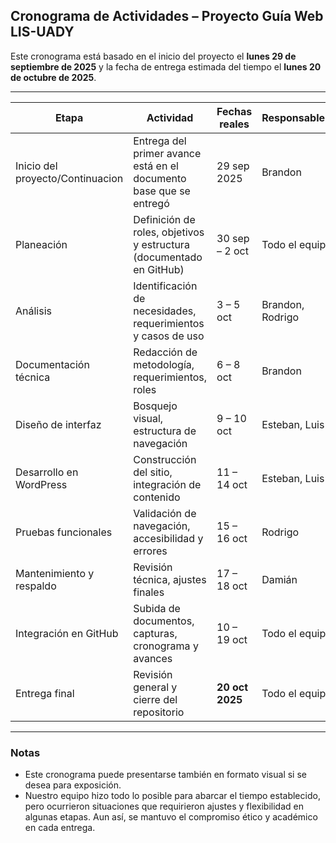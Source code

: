 ## Cronograma de Actividades – Proyecto Guía Web LIS-UADY

Este cronograma está basado en el inicio del proyecto el **lunes 29 de septiembre de 2025** y la fecha de entrega estimada del tiempo el **lunes 20 de octubre de 2025**.

---

| **Etapa** | **Actividad** | **Fechas reales** | **Responsable(s)** |
|-----------|----------------|-------------------|---------------------|
| Inicio del proyecto/Continuacion | Entrega del primer avance está en el documento base que se entregó | 29 sep 2025 | Brandon |
| Planeación | Definición de roles, objetivos y estructura (documentado en GitHub) | 30 sep – 2 oct | Todo el equipo |
| Análisis | Identificación de necesidades, requerimientos y casos de uso | 3 – 5 oct | Brandon, Rodrigo |
| Documentación técnica | Redacción de metodología, requerimientos, roles | 6 – 8 oct | Brandon |
| Diseño de interfaz | Bosquejo visual, estructura de navegación | 9 – 10 oct | Esteban, Luis |
| Desarrollo en WordPress | Construcción del sitio, integración de contenido | 11 – 14 oct | Esteban, Luis |
| Pruebas funcionales | Validación de navegación, accesibilidad y errores | 15 – 16 oct | Rodrigo |
| Mantenimiento y respaldo | Revisión técnica, ajustes finales | 17 – 18 oct | Damián |
| Integración en GitHub | Subida de documentos, capturas, cronograma y avances | 10 – 19 oct | Todo el equipo |
| Entrega final | Revisión general y cierre del repositorio | **20 oct 2025** | Todo el equipo |

---

### Notas

- Este cronograma puede presentarse también en formato visual si se desea para exposición.  
- Nuestro equipo hizo todo lo posible para abarcar el tiempo establecido, pero ocurrieron situaciones que requirieron ajustes y flexibilidad en algunas etapas. Aun así, se mantuvo el compromiso ético y académico en cada entrega.




